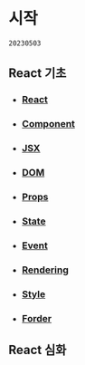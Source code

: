 # 시작
`20230503`

## React 기초
- ### [React](/React/React.md)
- ### [Component](/React/Component.md)
- ### [JSX](/React//JSX.md)
- ### [DOM](/React/DOM.md)
- ### [Props](/React/Props.md)
- ### [State](/React/State.md)
- ### [Event](/React/Event.md)
- ### [Rendering](/React/Rendering.md)
- ### [Style](/React/Style.md)
- ### [Forder](/React/Forder.md)

## React 심화


